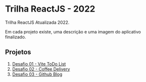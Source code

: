 # Trilha ReactJS - 2022

Trilha ReactJS Atualizada 2022.

Em cada projeto existe, uma descrição e uma imagem do aplicativo finalizado.

## Projetos

1. [Desafio 01 - Vite ToDo List](https://github.com/tonoliveira96/ignite-trilha-reactjs-2022/tree/main/projeto-01/desafio-01)
2. [Desafio 02 - Coffee Delivery]()
3. [Desafio 03 - Github Blog]()